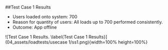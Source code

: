 ##Test Case 1 Results
- Users loaded onto system: 700
- Reason for quantity of users: All loads up to 700 performed consistently.
- Outcome: App offline

![Test Case 1 Results. \label{Test Case 1 Results}](04_assets/loadtests/usecase 1/ss1.png){width=100% height=100%}
